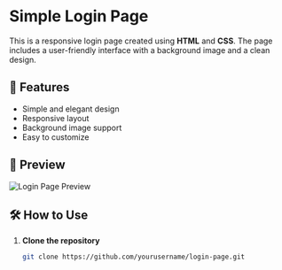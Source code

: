 # Simple Login Page

This is a responsive login page created using **HTML** and **CSS**. The page includes a user-friendly interface with a background image and a clean design.

## 🚀 Features
- Simple and elegant design  
- Responsive layout  
- Background image support  
- Easy to customize  

## 📸 Preview
![Login Page Preview](images/preview.png)  

## 🛠 How to Use
1. **Clone the repository**  
   ```sh
   git clone https://github.com/yourusername/login-page.git

